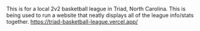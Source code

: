 This is for a local 2v2 basketball league in Triad, North Carolina.
This is being used to run a website that neatly displays all of the league info/stats together.
https://triad-basketball-league.vercel.app/
